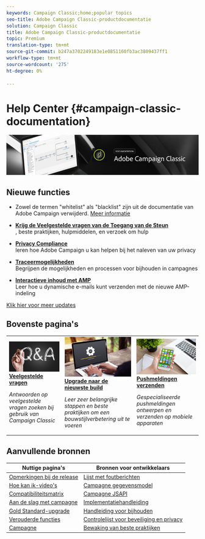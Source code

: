 ```yaml
---
keywords: Campaign Classic;home;popular topics
seo-title: Adobe Campaign Classic-productdocumentatie
solution: Campaign Classic
title: Adobe Campaign Classic-productdocumentatie
topic: Premium
translation-type: tm+mt
source-git-commit: b247a3702249183e1e0851160fb3ac3809437ff1
workflow-type: tm+mt
source-wordcount: '275'
ht-degree: 0%

---
```



# Help Center {#campaign-classic-documentation}

![](platform/using/assets/do-not-localize/banner_acc_doc.jpg)

## Nieuwe functies

* Zowel de termen &quot;whitelist&quot; als &quot;blacklist&quot; zijn uit de documentatie van Adobe Campaign verwijderd. [Meer informatie](/help/rn/using/documentation-updates.md)

* **[Krijg de Veelgestelde vragen van de Toegang van de Steun](https://helpx.adobe.com/campaign/kb/ac-support.html)**<br/>, beste praktijken, hulpmiddelen, en verzoek om hulp

* **[Privacy Compliance](https://helpx.adobe.com/campaign/kb/campaign-privacy.html)**<br/> leren hoe Adobe Campaign u kan helpen bij het naleven van uw privacy

* **[Traceermogelijkheden](https://helpx.adobe.com/campaign/kb/acc-tracking.html)**<br/> Begrijpen de mogelijkheden en processen voor bijhouden in campagnes

* **[Interactieve inhoud met AMP](delivery/using/defining-interactive-content.md)**<br/>Leer hoe u dynamische e-mails kunt verzenden met de nieuwe AMP-indeling

[Klik hier voor meer updates](/help/rn/using/documentation-updates.md)

## Bovenste pagina&#39;s

<table>
<tr>
  <td>
    <a href="platform/using/common-questions.md">
      <img alt="Veelgestelde vragen" src="platform/using/assets/FAQ.png"/>
    </a>
    <div>
      <a href="platform/using/common-questions.md">
    <strong>Veelgestelde vragen</strong>
    </a>
    </div>
    <p>
    <em>Antwoorden op veelgestelde vragen zoeken bij gebruik van Campaign Classic</em>
    <p>
  </td>
   <td>
    <a href="https://docs.campaign.adobe.com/doc/AC/getting_started/EN/buildUpgrade.html">
      <img alt="Upgrade maken" src="platform/using/assets/upgrade.png" />
    </a>
    <div>
      <a href="https://docs.campaign.adobe.com/doc/AC/getting_started/EN/buildUpgrade.html">
    <strong>Upgrade naar de nieuwste build</strong>
    </a>
    </div>
    <p>
    <em>Leer zeer belangrijke stappen en beste praktijken om een bouwstijlverbetering uit te voeren</em>
    <p>
  </td>
  <td>
    <a href="delivery/using/creating-notifications.md">
       <img alt="Pushmeldingen" src="platform/using/assets/push.png" />
    </a>
    <div>
       <a href="delivery/using/creating-notifications.md">
    <strong>Pushmeldingen verzenden</strong>
    </a>
    </div>
    <p>
    <em>Gespecialiseerde pushmeldingen ontwerpen en verzenden op mobiele apparaten</em>
    <p>
  </td>
</tr>
</table>

## Aanvullende bronnen

| Nuttige pagina&#39;s | Bronnen voor ontwikkelaars |
|---|---|
| [Opmerkingen bij de release](/help/rn/using/latest-release.md) | [Lijst met foutberichten](https://docs.adobe.com/content/help/en/campaign-classic/technicalresources/error_messages/error_codes.html) |
| [Hoe kan ik-video&#39;s](https://docs.adobe.com/content/help/en/campaign-learn/campaign-classic-tutorials/overview.html) | [Campagne gegevensmodel](configuration/using/about-data-model.md) |
| [Compatibiliteitsmatrix](https://helpx.adobe.com/campaign/kb/compatibility-matrix.html) | [Campagne JSAPI](https://docs.adobe.com/content/help/en/campaign-classic/technicalresources/api/p-1.html) |
| [Aan de slag met campagne](platform/using/about-adobe-campaign-classic.md) | [Implementatiehandleiding](https://helpx.adobe.com/campaign/kb/acc-implementation.html) |
| [Gold Standard-upgrade](https://helpx.adobe.com/campaign/kb/gold-standard.html) | [Handleiding voor bijhouden](https://helpx.adobe.com/campaign/kb/acc-tracking.html) |
| [Verouderde functies](https://helpx.adobe.com/campaign/kb/deprecated-and-removed-features.html) | [Controlelijst voor beveiliging en privacy](https://helpx.adobe.com/campaign/kb/acc-security.html) |
| [Campagne](https://docs.adobe.com/content/help/en/control-panel/using/control-panel-home.html) | [Bewaking van beste praktijken](https://helpx.adobe.com/campaign/kb/acc-maintenance.html) |
